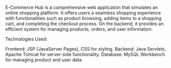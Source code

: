 E-Commerce Hub is a comprehensive web application that simulates an online shopping platform. It offers users a seamless shopping experience with functionalities such as product browsing, adding items to a shopping cart, and completing the checkout process. On the backend, it provides an efficient system for managing products, orders, and user information.

Technologies Used:

Frontend: JSP (JavaServer Pages), CSS for styling.
Backend: Java Servlets, Apache Tomcat for server-side functionality.
Database: MySQL Workbench for managing product and user data.
